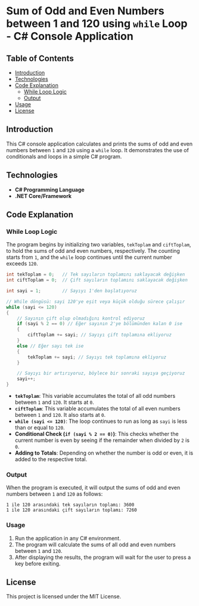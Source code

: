 # Sum of Odd and Even Numbers between 1 and 120 using `while` Loop - C# Console Application

## Table of Contents
- [Introduction](#introduction)
- [Technologies](#technologies)
- [Code Explanation](#code-explanation)
  - [While Loop Logic](#while-loop-logic)
  - [Output](#output)
- [Usage](#usage)
- [License](#license)

## Introduction

This C# console application calculates and prints the sums of odd and even numbers between `1` and `120` using a `while` loop. It demonstrates the use of conditionals and loops in a simple C# program.

## Technologies

- **C# Programming Language**
- **.NET Core/Framework**

## Code Explanation

### While Loop Logic

The program begins by initializing two variables, `tekToplam` and `ciftToplam`, to hold the sums of odd and even numbers, respectively. The counting starts from `1`, and the `while` loop continues until the current number exceeds `120`.

```csharp
int tekToplam = 0;   // Tek sayıların toplamını saklayacak değişken
int ciftToplam = 0;  // Çift sayıların toplamını saklayacak değişken

int sayi = 1;        // Sayıyı 1'den başlatıyoruz

// While döngüsü: sayi 120'ye eşit veya küçük olduğu sürece çalışır
while (sayi <= 120)
{
    // Sayının çift olup olmadığını kontrol ediyoruz
    if (sayi % 2 == 0) // Eğer sayının 2'ye bölümünden kalan 0 ise
    {
        ciftToplam += sayi; // Sayıyı çift toplamına ekliyoruz
    }
    else // Eğer sayı tek ise
    {
        tekToplam += sayi; // Sayıyı tek toplamına ekliyoruz
    }

    // Sayıyı bir artırıyoruz, böylece bir sonraki sayıya geçiyoruz
    sayi++;
}
```

- **`tekToplam`**: This variable accumulates the total of all odd numbers between `1` and `120`. It starts at `0`.
- **`ciftToplam`**: This variable accumulates the total of all even numbers between `1` and `120`. It also starts at `0`.
- **`while (sayi <= 120)`**: The loop continues to run as long as `sayi` is less than or equal to `120`.
- **Conditional Check (`if (sayi % 2 == 0)`)**: This checks whether the current number is even by seeing if the remainder when divided by `2` is `0`.
- **Adding to Totals**: Depending on whether the number is odd or even, it is added to the respective total.

### Output

When the program is executed, it will output the sums of odd and even numbers between `1` and `120` as follows:

```
1 ile 120 arasındaki tek sayıların toplamı: 3600
1 ile 120 arasındaki çift sayıların toplamı: 7260
```

### Usage

1. Run the application in any C# environment.
2. The program will calculate the sums of all odd and even numbers between `1` and `120`.
3. After displaying the results, the program will wait for the user to press a key before exiting.

## License

This project is licensed under the MIT License.
